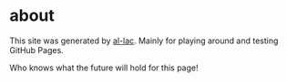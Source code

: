 # about

This site was generated by [al-lac](https://github.com/al-lac). Mainly for playing around and testing GitHub Pages.

Who knows what the future will hold for this page!